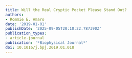```yaml
---
title: Will the Real Cryptic Pocket Please Stand Out?
authors:
- Rommie E. Amaro
date: '2019-01-01'
publishDate: '2025-09-05T20:10:22.787390Z'
publication_types:
- article-journal
publication: '*Biophysical Journal*'
doi: 10.1016/j.bpj.2019.01.018
---
```

